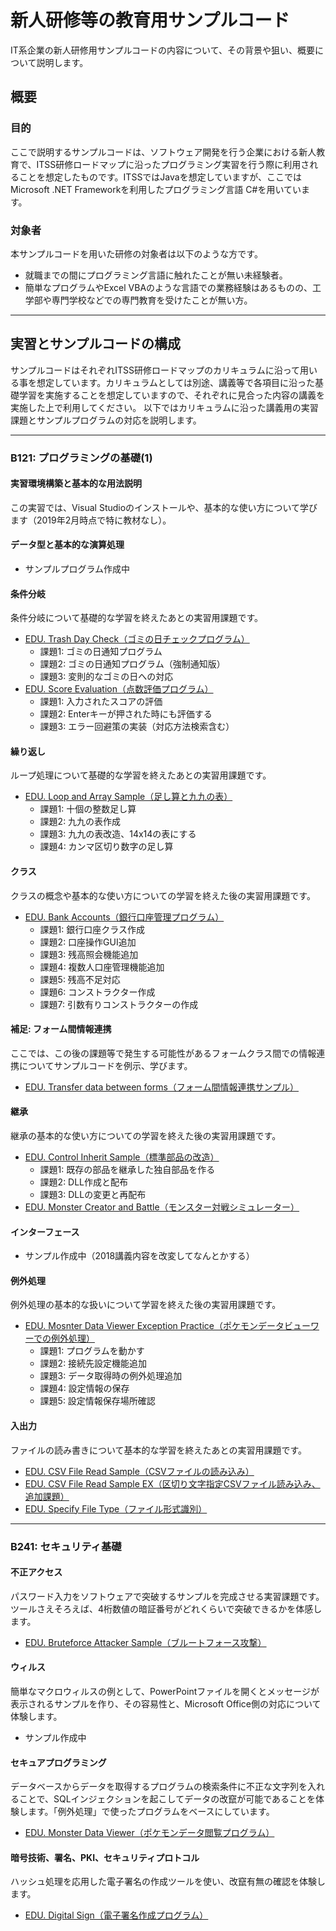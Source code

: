 # 新人研修等の教育用サンプルコード

IT系企業の新人研修用サンプルコードの内容について、その背景や狙い、概要について説明します。

## 概要

### 目的
ここで説明するサンプルコードは、ソフトウェア開発を行う企業における新人教育で、ITSS研修ロードマップに沿ったプログラミング実習を行う際に利用されることを想定したものです。ITSSではJavaを想定していますが、ここではMicrosoft .NET Frameworkを利用したプログラミング言語 C#を用いています。

### 対象者
本サンプルコードを用いた研修の対象者は以下のような方です。

- 就職までの間にプログラミング言語に触れたことが無い未経験者。
- 簡単なプログラムやExcel VBAのような言語での業務経験はあるものの、工学部や専門学校などでの専門教育を受けたことが無い方。

---
## 実習とサンプルコードの構成
サンプルコードはそれぞれITSS研修ロードマップのカリキュラムに沿って用いる事を想定しています。カリキュラムとしては別途、講義等で各項目に沿った基礎学習を実施することを想定していますので、それぞれに見合った内容の講義を実施した上で利用してください。
以下ではカリキュラムに沿った講義用の実習課題とサンプルプログラムの対応を説明します。

---
### B121: プログラミングの基礎(1)

#### 実習環境構築と基本的な用法説明
この実習では、Visual Studioのインストールや、基本的な使い方について学びます（2019年2月時点で特に教材なし）。

#### データ型と基本的な演算処理

- サンプルプログラム作成中

#### 条件分岐
条件分岐について基礎的な学習を終えたあとの実習用課題です。

- [EDU. Trash Day Check（ゴミの日チェックプログラム）](https://gitlab.com/it_education/edu.-trash-day-check)
  - 課題1: ゴミの日通知プログラム
  - 課題2: ゴミの日通知プログラム（強制通知版）
  - 課題3: 変則的なゴミの日への対応
- [EDU. Score Evaluation（点数評価プログラム）](https://gitlab.com/it_education/edu.-score-evaluation)
  - 課題1: 入力されたスコアの評価
  - 課題2: Enterキーが押された時にも評価する
  - 課題3: エラー回避策の実装（対応方法検索含む）

#### 繰り返し
ループ処理について基礎的な学習を終えたあとの実習用課題です。

- [EDU. Loop and Array Sample（足し算と九九の表）](https://gitlab.com/it_education/edu.-loop-and-array-samples)
  - 課題1: 十個の整数足し算
  - 課題2: 九九の表作成
  - 課題3: 九九の表改造、14x14の表にする
  - 課題4: カンマ区切り数字の足し算

#### クラス
クラスの概念や基本的な使い方についての学習を終えた後の実習用課題です。

- [EDU. Bank Accounts（銀行口座管理プログラム）](https://gitlab.com/it_education/edu.-bank-accounts)
  - 課題1: 銀行口座クラス作成
  - 課題2: 口座操作GUI追加
  - 課題3: 残高照会機能追加
  - 課題4: 複数人口座管理機能追加
  - 課題5: 残高不足対応
  - 課題6: コンストラクター作成
  - 課題7: 引数有りコンストラクターの作成

#### 補足: フォーム間情報連携
ここでは、この後の課題等で発生する可能性があるフォームクラス間での情報連携についてサンプルコードを例示、学びます。

- [EDU. Transfer data between forms（フォーム間情報連携サンプル）](https://gitlab.com/it_education/edu.-transfer-data-between-forms)

#### 継承
継承の基本的な使い方についての学習を終えた後の実習用課題です。

- [EDU. Control Inherit Sample（標準部品の改造）](https://gitlab.com/it_education/edu.-control-inherit-sample)
  - 課題1: 既存の部品を継承した独自部品を作る
  - 課題2: DLL作成と配布
  - 課題3: DLLの変更と再配布
- [EDU. Monster Creator and Battle（モンスター対戦シミュレーター）](https://gitlab.com/it_education/edu.-monster-creator-and-battle)

#### インターフェース

- サンプル作成中（2018講義内容を改変してなんとかする）

#### 例外処理
例外処理の基本的な扱いについて学習を終えた後の実習用課題です。

- [EDU. Mosnter Data Viewer Exception Practice（ポケモンデータビューワーでの例外処理）](https://gitlab.com/it_education/edu.-monster-data-viewer-exception-practice)
  - 課題1: プログラムを動かす
  - 課題2: 接続先設定機能追加
  - 課題3: データ取得時の例外処理追加
  - 課題4: 設定情報の保存
  - 課題5: 設定情報保存場所確認

#### 入出力
ファイルの読み書きについて基本的な学習を終えたあとの実習用課題です。

- [EDU. CSV File Read Sample（CSVファイルの読み込み）](https://gitlab.com/it_education/edu.-csv-file-read-sample)
- [EDU. CSV File Read Sample EX（区切り文字指定CSVファイル読み込み、追加課題）](https://gitlab.com/it_education/edu.-csv-file-read-sample-ex)
- [EDU. Specify File Type（ファイル形式識別）](https://gitlab.com/it_education/edu.-specify-file-type)


---
### B241: セキュリティ基礎

#### 不正アクセス
パスワード入力をソフトウェアで突破するサンプルを完成させる実習課題です。ツールさえそろえば、4桁数値の暗証番号がどれくらいで突破できるかを体感します。

- [EDU. Bruteforce Attacker Sample（ブルートフォース攻撃）](https://gitlab.com/it_education/edu.-bruteforce-attacker-sample)

#### ウィルス
簡単なマクロウィルスの例として、PowerPointファイルを開くとメッセージが表示されるサンプルを作り、その容易性と、Microsoft Office側の対応について体験します。

- サンプル作成中

#### セキュアプログラミング
データベースからデータを取得するプログラムの検索条件に不正な文字列を入れることで、SQLインジェクションを起こしてデータの改竄が可能であることを体験します。「例外処理」で使ったプログラムをベースにしています。

- [EDU. Monster Data Viewer（ポケモンデータ閲覧プログラム）](https://gitlab.com/it_education/edu.-monster-data-viewer)

#### 暗号技術、署名、PKI、セキュリティプロトコル
ハッシュ処理を応用した電子署名の作成ツールを使い、改竄有無の確認を体験します。

- [EDU. Digital Sign（電子署名作成プログラム）](https://gitlab.com/it_education/edu.-digital-sign)

